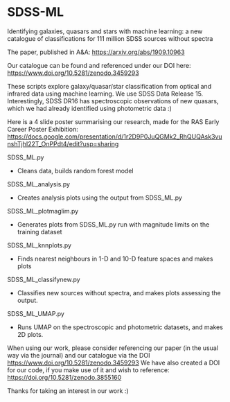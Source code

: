 # SDSS-ML
Identifying galaxies, quasars and stars with machine learning: a new catalogue of classifications for 111 million SDSS sources without spectra

The paper, published in A&A: https://arxiv.org/abs/1909.10963

Our catalogue can be found and referenced under our DOI here: https://www.doi.org/10.5281/zenodo.3459293

These scripts explore galaxy/quasar/star classification from optical and infrared data using machine learning. We use SDSS Data Release 15. Interestingly, SDSS DR16 has spectroscopic observations of new quasars, which we had already identified using photometric data :)

Here is a 4 slide poster summarising our research, made for the RAS Early Career Poster Exhibition: https://docs.google.com/presentation/d/1r2D9P0JuQGMk2_RhQUQAsk3vunshTjhI22T_OnPPdt4/edit?usp=sharing

SDSS_ML.py
- Cleans data, builds random forest model

SDSS_ML_analysis.py
- Creates analysis plots using the output from SDSS_ML.py

SDSS_ML_plotmaglim.py
- Generates plots from SDSS_ML.py run with magnitude limits on the training dataset

SDSS_ML_knnplots.py
- Finds nearest neighbours in 1-D and 10-D feature spaces and makes plots

SDSS_ML_classifynew.py
- Classifies new sources without spectra, and makes plots assessing the output.

SDSS_ML_UMAP.py
- Runs UMAP on the spectroscopic and photometric datasets, and makes 2D plots.

When using our work, please consider referencing our paper (in the usual way via the journal) and our catalogue via the DOI https://www.doi.org/10.5281/zenodo.3459293
We have also created a DOI for our code, if you make use of it and wish to reference: https://doi.org/10.5281/zenodo.3855160

Thanks for taking an interest in our work :)
